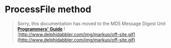 <a href='Hidden comment: 
$Rev$
$Date$
'></a>

# ProcessFile method #

> Sorry, this documentation has moved to the MD5 Message Digest Unit **[Programmers' Guide](http://wiki.delphidabbler.com/index.php/Docs/TPJMD5ProcessFile)** ![http://www.delphidabbler.com/img/markup/off-site.gif](http://www.delphidabbler.com/img/markup/off-site.gif)
